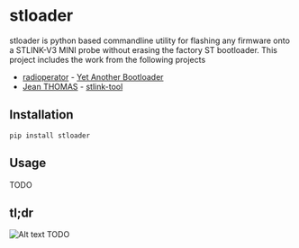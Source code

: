 # stloader
stloader is python based commandline utility for flashing any firmware onto a STLINK-V3 MINI probe without erasing the factory ST bootloader. This project includes the work from the following projects
- [radioperator](https://github.com/RadioOperator) - [Yet Another Bootloader](https://github.com/RadioOperator/Yet_Another_Bootloader)
- [Jean THOMAS](https://github.com/jeanthom) - [stlink-tool](https://github.com/jeanthom/stlink-tool)

## Installation
`pip install stloader`
## Usage
TODO
## tl;dr
![Alt text](/img/stlink_v3_annotated.jpg?raw=true "ST-LINK-V3 MINI")
TODO
